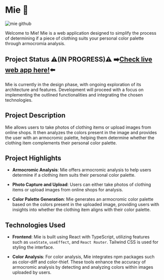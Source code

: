 # Mie 🎨

![mie github](https://github.com/matttre3/Mie/assets/140153086/8df71826-1c74-4e0b-b53c-4aaaf899146a)

Welcome to Mie! Mie is a web application designed to simplify the process of determining if a piece of clothing suits your personal color palette through armocromia analysis.

## Project Status ⚠️(IN PROGRESS)⚠️ ➡️<a href="https://mie-phi.vercel.app/">Check live web app here!</a>⬅️

Mie is currently in the design phase, with ongoing exploration of its architecture and features. Development will proceed with a focus on implementing the outlined functionalities and integrating the chosen technologies.

## Project Description

Mie allows users to take photos of clothing items or upload images from online shops. It then analyzes the colors present in the image and provides the user with an armocromic palette, helping them determine whether the clothing item complements their personal color palette.

## Project Highlights

- **Armocromic Analysis**: Mie offers armocromic analysis to help users determine if a clothing item suits their personal color palette.

- **Photo Capture and Upload**: Users can either take photos of clothing items or upload images from online shops for analysis.

- **Color Palette Generation**: Mie generates an armocromic color palette based on the colors present in the uploaded image, providing users with insights into whether the clothing item aligns with their color palette.

## Technologies Used

- **Frontend**: Mie is built using React with TypeScript, utilizing features such as `useState`, `useEffect`, and `React Router`. Tailwind CSS is used for styling the interface.

- **Color Analysis**: For color analysis, Mie integrates npm packages such as color-diff and color-thief. These tools enhance the accuracy of armocromic analysis by detecting and analyzing colors within images uploaded by users.
